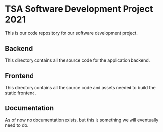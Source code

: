# TSA Software Development Project 2021
This is our code repository for our software development project.

## Backend
This directory contains all the source code for the application backend.

## Frontend
This directory contains all the source code and assets needed to build the static frontend.

## Documentation
As of now no documentation exists, but this is something we will eventually need to do.
